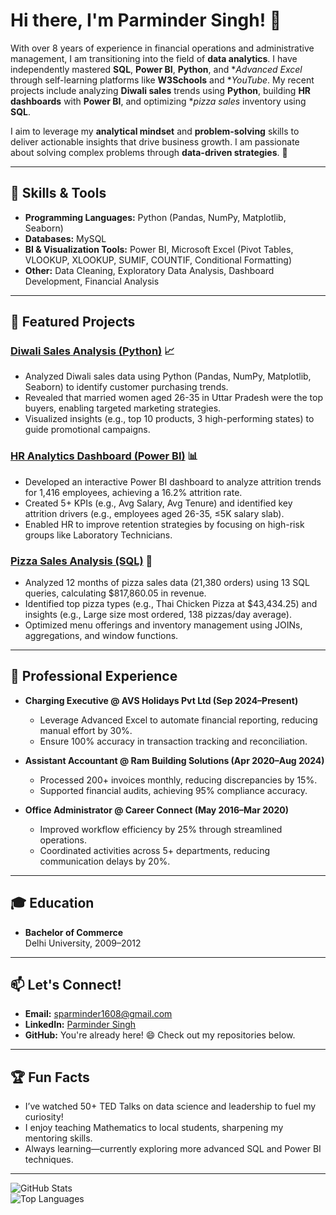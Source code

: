 # Hi there, I'm Parminder Singh! 👋

With over 8 years of experience in financial operations and administrative management, I am transitioning into the field of **data analytics**. I have independently mastered **SQL**, **Power BI**, **Python**, and **Advanced Excel* through self-learning platforms like **W3Schools** and **YouTube*. My recent projects include analyzing **Diwali sales** trends using **Python**, building **HR dashboards** with **Power BI**, and optimizing **pizza sales* inventory using **SQL**.

I aim to leverage my **analytical mindset** and **problem-solving** skills to deliver actionable insights that drive business growth. I am passionate about solving complex problems through **data-driven strategies**. 🚀

---

## 🔧 Skills & Tools

- **Programming Languages:** Python (Pandas, NumPy, Matplotlib, Seaborn)  
- **Databases:** MySQL  
- **BI & Visualization Tools:** Power BI, Microsoft Excel (Pivot Tables, VLOOKUP, XLOOKUP, SUMIF, COUNTIF, Conditional Formatting)  
- **Other:** Data Cleaning, Exploratory Data Analysis, Dashboard Development, Financial Analysis

---

## 🌟 Featured Projects

### [Diwali Sales Analysis (Python)](https://github.com/16parmindersingh/Data-Analytics-Portfolio/tree/main/Diwali-Sales-Analysis) 📈
- Analyzed Diwali sales data using Python (Pandas, NumPy, Matplotlib, Seaborn) to identify customer purchasing trends.  
- Revealed that married women aged 26-35 in Uttar Pradesh were the top buyers, enabling targeted marketing strategies.  
- Visualized insights (e.g., top 10 products, 3 high-performing states) to guide promotional campaigns.

### [HR Analytics Dashboard (Power BI)](https://github.com/16parmindersingh/Data-Analytics-Portfolio/tree/main/HR-Analytics-Dashboard) 📊
- Developed an interactive Power BI dashboard to analyze attrition trends for 1,416 employees, achieving a 16.2% attrition rate.  
- Created 5+ KPIs (e.g., Avg Salary, Avg Tenure) and identified key attrition drivers (e.g., employees aged 26-35, ≤5K salary slab).  
- Enabled HR to improve retention strategies by focusing on high-risk groups like Laboratory Technicians.

### [Pizza Sales Analysis (SQL)](https://github.com/16parmindersingh/Data-Analytics-Portfolio/tree/main/Pizza-Sales-Analysis) 🍕
- Analyzed 12 months of pizza sales data (21,380 orders) using 13 SQL queries, calculating $817,860.05 in revenue.  
- Identified top pizza types (e.g., Thai Chicken Pizza at $43,434.25) and insights (e.g., Large size most ordered, 138 pizzas/day average).  
- Optimized menu offerings and inventory management using JOINs, aggregations, and window functions.

---

## 💼 Professional Experience

- **Charging Executive @ AVS Holidays Pvt Ltd (Sep 2024–Present)**  
  - Leverage Advanced Excel to automate financial reporting, reducing manual effort by 30%.  
  - Ensure 100% accuracy in transaction tracking and reconciliation.

- **Assistant Accountant @ Ram Building Solutions (Apr 2020–Aug 2024)**  
  - Processed 200+ invoices monthly, reducing discrepancies by 15%.  
  - Supported financial audits, achieving 95% compliance accuracy.

- **Office Administrator @ Career Connect (May 2016–Mar 2020)**  
  - Improved workflow efficiency by 25% through streamlined operations.  
  - Coordinated activities across 5+ departments, reducing communication delays by 20%.

---

## 🎓 Education

- **Bachelor of Commerce**  
  Delhi University, 2009–2012

---

## 📫 Let's Connect!

- **Email:** [sparminder1608@gmail.com](mailto:sparminder1608@gmail.com)  
- **LinkedIn:** [Parminder Singh](https://www.linkedin.com/in/16parmindersingh)  
- **GitHub:** You're already here! 😄 Check out my repositories below.

---

## 🏆 Fun Facts

- I’ve watched 50+ TED Talks on data science and leadership to fuel my curiosity!  
- I enjoy teaching Mathematics to local students, sharpening my mentoring skills.  
- Always learning—currently exploring more advanced SQL and Power BI techniques.

---

![GitHub Stats](https://github-readme-stats.vercel.app/api?username=16parmindersingh&show_icons=true&theme=radical)  
![Top Languages](https://github-readme-stats.vercel.app/api/top-langs/?username=16parmindersingh&layout=compact&theme=radical)
